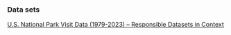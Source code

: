 ### Data sets

[U.S. National Park Visit Data (1979-2023) – Responsible Datasets in Context](https://www.responsible-datasets-in-context.com/posts/np-data/)
